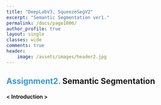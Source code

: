 ```yaml
---
title: "DeepLabV3, SqueezeSegV2"
excerpt: "Semantic Segmentation ver1."
permalink: /docs/page1006/
author_profile: true
layout: single
classes: wide
comments: true
header:
    image: /assets/images/header2.jpg
---
```

## <span style="color:#3498DB">Assignment2.</span> Semantic Segmentation

#### < Introduction >